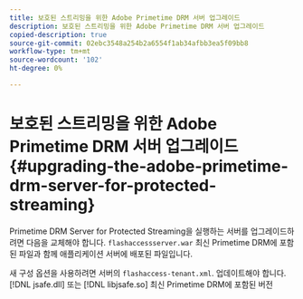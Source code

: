 ```yaml
---
title: 보호된 스트리밍을 위한 Adobe Primetime DRM 서버 업그레이드
description: 보호된 스트리밍을 위한 Adobe Primetime DRM 서버 업그레이드
copied-description: true
source-git-commit: 02ebc3548a254b2a6554f1ab34afbb3ea5f09bb8
workflow-type: tm+mt
source-wordcount: '102'
ht-degree: 0%

---
```


# 보호된 스트리밍을 위한 Adobe Primetime DRM 서버 업그레이드{#upgrading-the-adobe-primetime-drm-server-for-protected-streaming}

Primetime DRM Server for Protected Streaming을 실행하는 서버를 업그레이드하려면 다음을 교체해야 합니다. `flashaccessserver.war` 최신 Primetime DRM에 포함된 파일과 함께 애플리케이션 서버에 배포된 파일입니다.

새 구성 옵션을 사용하려면 서버의 `flashaccess-tenant.xml`. 업데이트해야 합니다. [!DNL jsafe.dll] 또는 [!DNL libjsafe.so] 최신 Primetime DRM에 포함된 버전
